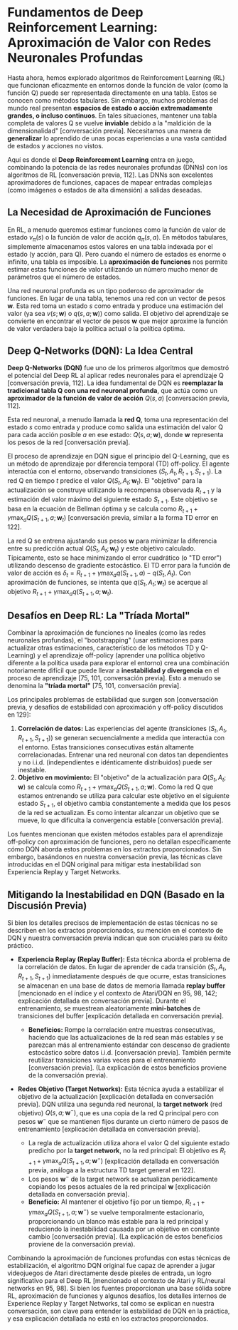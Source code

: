 # Fundamentos de Deep Reinforcement Learning: Aproximación de Valor con Redes Neuronales Profundas

Hasta ahora, hemos explorado algoritmos de Reinforcement Learning (RL) que funcionan eficazmente en entornos donde la función de valor (como la función Q) puede ser representada directamente en una tabla. Estos se conocen como métodos tabulares. Sin embargo, muchos problemas del mundo real presentan **espacios de estado o acción extremadamente grandes, o incluso continuos**. En tales situaciones, mantener una tabla completa de valores Q se vuelve **inviable** debido a la "maldición de la dimensionalidad" [conversación previa]. Necesitamos una manera de **generalizar** lo aprendido de unas pocas experiencias a una vasta cantidad de estados y acciones no vistos.

Aquí es donde el **Deep Reinforcement Learning** entra en juego, combinando la potencia de las redes neuronales profundas (DNNs) con los algoritmos de RL [conversación previa, 112]. Las DNNs son excelentes aproximadores de funciones, capaces de mapear entradas complejas (como imágenes o estados de alta dimensión) a salidas deseadas.

## La Necesidad de Aproximación de Funciones

En RL, a menudo queremos estimar funciones como la función de valor de estado $v_\pi(s)$ o la función de valor de acción $q_\pi(s, a)$. En métodos tabulares, simplemente almacenamos estos valores en una tabla indexada por el estado (y acción, para Q). Pero cuando el número de estados es enorme o infinito, una tabla es imposible. La **aproximación de funciones** nos permite estimar estas funciones de valor utilizando un número mucho menor de parámetros que el número de estados.

Una red neuronal profunda es un tipo poderoso de aproximador de funciones. En lugar de una tabla, tenemos una red con un vector de pesos $\mathbf{w}$. Esta red toma un estado $s$ como entrada y produce una estimación del valor (ya sea $v(s;\mathbf{w})$ o $q(s, a;\mathbf{w})$) como salida. El objetivo del aprendizaje se convierte en encontrar el vector de pesos $\mathbf{w}$ que mejor aproxime la función de valor verdadera bajo la política actual o la política óptima.

## Deep Q-Networks (DQN): La Idea Central

**Deep Q-Networks (DQN)** fue uno de los primeros algoritmos que demostró el potencial del Deep RL al aplicar redes neuronales para el aprendizaje Q [conversación previa, 112]. La idea fundamental de DQN es **reemplazar la tradicional tabla Q con una red neuronal profunda**, que actúa como un **aproximador de la función de valor de acción** $Q(s, a)$ [conversación previa, 112].

Esta red neuronal, a menudo llamada la **red Q**, toma una representación del estado $s$ como entrada y produce como salida una estimación del valor Q para cada acción posible $a$ en ese estado: $Q(s, a; \mathbf{w})$, donde $\mathbf{w}$ representa los pesos de la red [conversación previa].

El proceso de aprendizaje en DQN sigue el principio del Q-Learning, que es un método de aprendizaje por diferencia temporal (TD) off-policy. El agente interactúa con el entorno, observando transiciones $(S_t, A_t, R_{t+1}, S_{t+1})$. La red Q en tiempo $t$ predice el valor $Q(S_t, A_t; \mathbf{w}_t)$. El "objetivo" para la actualización se construye utilizando la recompensa observada $R_{t+1}$ y la estimación del valor máximo del siguiente estado $S_{t+1}$. Este objetivo se basa en la ecuación de Bellman óptima y se calcula como $R_{t+1} + \gamma \max_{a} Q(S_{t+1}, a; \mathbf{w}_t)$ [conversación previa, similar a la forma TD error en 122].

La red Q se entrena ajustando sus pesos $\mathbf{w}$ para minimizar la diferencia entre su predicción actual $Q(S_t, A_t; \mathbf{w}_t)$ y este objetivo calculado. Típicamente, esto se hace minimizando el error cuadrático (o "TD error") utilizando descenso de gradiente estocástico. El TD error para la función de valor de acción es $\delta_t = R_{t+1} + \gamma \max_{a} q(S_{t+1}, a) - q(S_t, A_t)$. Con aproximación de funciones, se intenta que $q(S_t, A_t; \mathbf{w}_t)$ se acerque al objetivo $R_{t+1} + \gamma \max_{a} q(S_{t+1}, a; \mathbf{w}_t)$.

## Desafíos en Deep RL: La "Tríada Mortal"

Combinar la aproximación de funciones no lineales (como las redes neuronales profundas), el "bootstrapping" (usar estimaciones para actualizar otras estimaciones, característico de los métodos TD y Q-Learning) y el aprendizaje off-policy (aprender una política objetivo diferente a la política usada para explorar el entorno) crea una combinación notoriamente difícil que puede llevar a **inestabilidad y divergencia** en el proceso de aprendizaje [75, 101, conversación previa]. Esto a menudo se denomina la **"tríada mortal"** [75, 101, conversación previa].

Los principales problemas de estabilidad que surgen son [conversación previa, y desafíos de estabilidad con aproximación y off-policy discutidos en 129]:

1.  **Correlación de datos:** Las experiencias del agente (transiciones $(S_t, A_t, R_{t+1}, S_{t+1})$) se generan secuencialmente a medida que interactúa con el entorno. Estas transiciones consecutivas están altamente correlacionadas. Entrenar una red neuronal con datos tan dependientes y no i.i.d. (independientes e idénticamente distribuidos) puede ser inestable.
2.  **Objetivo en movimiento:** El "objetivo" de la actualización para $Q(S_t, A_t; \mathbf{w})$ se calcula como $R_{t+1} + \gamma \max_{a} Q(S_{t+1}, a; \mathbf{w})$. Como la red Q que estamos entrenando se utiliza para calcular este objetivo en el siguiente estado $S_{t+1}$, el objetivo cambia constantemente a medida que los pesos de la red se actualizan. Es como intentar alcanzar un objetivo que se mueve, lo que dificulta la convergencia estable [conversación previa].

Los fuentes mencionan que existen métodos estables para el aprendizaje off-policy con aproximación de funciones, pero no detallan específicamente cómo DQN aborda estos problemas en los extractos proporcionados. Sin embargo, basándonos en nuestra conversación previa, las técnicas clave introducidas en el DQN original para mitigar esta inestabilidad son Experiencia Replay y Target Networks.

## Mitigando la Inestabilidad en DQN (Basado en la Discusión Previa)

Si bien los detalles precisos de implementación de estas técnicas no se describen en los extractos proporcionados, su mención en el contexto de DQN y nuestra conversación previa indican que son cruciales para su éxito práctico.

*   **Experiencia Replay (Replay Buffer):** Esta técnica aborda el problema de la correlación de datos. En lugar de aprender de cada transición $(S_t, A_t, R_{t+1}, S_{t+1})$ inmediatamente después de que ocurre, estas transiciones se almacenan en una base de datos de memoria llamada **replay buffer** [mencionado en el índice y el contexto de Atari/DQN en 95, 98, 142; explicación detallada en conversación previa]. Durante el entrenamiento, se muestrean aleatoriamente **mini-batches** de transiciones del buffer [explicación detallada en conversación previa].
    *   **Beneficios:** Rompe la correlación entre muestras consecutivas, haciendo que las actualizaciones de la red sean más estables y se parezcan más al entrenamiento estándar con descenso de gradiente estocástico sobre datos i.i.d. [conversación previa]. También permite reutilizar transiciones varias veces para el entrenamiento [conversación previa]. (La explicación de estos beneficios proviene de la conversación previa).

*   **Redes Objetivo (Target Networks):** Esta técnica ayuda a estabilizar el objetivo de la actualización [explicación detallada en conversación previa]. DQN utiliza una segunda red neuronal, la **target network** (red objetivo) $Q(s, a; \mathbf{w}^-)$, que es una copia de la red Q principal pero con pesos $\mathbf{w}^-$ que se mantienen fijos durante un cierto número de pasos de entrenamiento [explicación detallada en conversación previa].
    *   La regla de actualización utiliza ahora el valor Q del siguiente estado predicho por la **target network**, no la red principal: El objetivo es $R_{t+1} + \gamma \max_{a} Q(S_{t+1}, a; \mathbf{w}^-)$ [explicación detallada en conversación previa, análoga a la estructura TD target general en 122].
    *   Los pesos $\mathbf{w}^-$ de la target network se actualizan periódicamente copiando los pesos actuales de la red principal $\mathbf{w}$ [explicación detallada en conversación previa].
    *   **Beneficio:** Al mantener el objetivo fijo por un tiempo, $R_{t+1} + \gamma \max_{a} Q(S_{t+1}, a; \mathbf{w}^-)$ se vuelve temporalmente estacionario, proporcionando un blanco más estable para la red principal y reduciendo la inestabilidad causada por un objetivo en constante cambio [conversación previa]. (La explicación de estos beneficios proviene de la conversación previa).

Combinando la aproximación de funciones profundas con estas técnicas de estabilización, el algoritmo DQN original fue capaz de aprender a jugar videojuegos de Atari directamente desde píxeles de entrada, un logro significativo para el Deep RL [mencionado el contexto de Atari y RL/neural networks en 95, 98]. Si bien los fuentes proporcionan una base sólida sobre RL, aproximación de funciones y algunos desafíos, los detalles internos de Experience Replay y Target Networks, tal como se explican en nuestra conversación, son clave para entender la estabilidad de DQN en la práctica, y esa explicación detallada no está en los extractos proporcionados.
